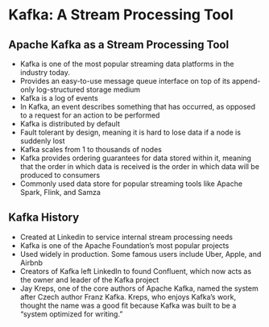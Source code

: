 # Kafka: A Stream Processing Tool

## Apache Kafka as a Stream Processing Tool

- Kafka is one of the most popular streaming data platforms in the industry today.
- Provides an easy-to-use message queue interface on top of its append-only log-structured storage medium
- Kafka is a log of events
- In Kafka, an event describes something that has occurred, as opposed to a request for an action to be performed
- Kafka is distributed by default
- Fault tolerant by design, meaning it is hard to lose data if a node is suddenly lost
- Kafka scales from 1 to thousands of nodes
- Kafka provides ordering guarantees for data stored within it, meaning that the order in which data is received is the order in which data will be produced to consumers
- Commonly used data store for popular streaming tools like Apache Spark, Flink, and Samza

## Kafka History

- Created at Linkedin to service internal stream processing needs
- Kafka is one of the Apache Foundation’s most popular projects
- Used widely in production. Some famous users include Uber, Apple, and Airbnb
- Creators of Kafka left LinkedIn to found Confluent, which now acts as the owner and leader of the Kafka project
- Jay Kreps, one of the core authors of Apache Kafka, named the system after Czech author Franz Kafka. Kreps, who enjoys Kafka’s work, thought the name was a good fit because Kafka was built to be a “system optimized for writing.”
